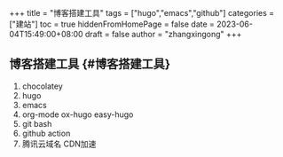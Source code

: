 +++
title = "博客搭建工具"
tags = ["hugo","emacs","github"]
categories = ["建站"]
toc = true
hiddenFromHomePage = false
date = 2023-06-04T15:49:00+08:00
draft = false
author = "zhangxingong"
+++

## 博客搭建工具 {#博客搭建工具}

1.  chocolatey
2.  hugo
3.  emacs
4.  org-mode ox-hugo easy-hugo
5.  git bash
6.  github action
7.  腾讯云域名 CDN加速
